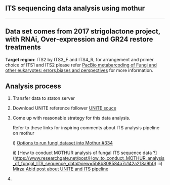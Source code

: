 ##                               ITS sequencing data analysis using mothur

---
Data set comes from 2017 strigolactone project, with RNAi, Over-expression and GR24 restore treatments
---

**Target region**: ITS2 by ITS3_F and ITS4_R, for arrangement and primer choice of ITS1 and ITS2 please refer [PacBio metabarcoding of Fungi and other eukaryotes: errors,biases and perspectives](https://nph.onlinelibrary.wiley.com/doi/epdf/10.1111/nph.14776) for more information.

## Analysis process

1) Transfer data to staton server
2) Download UNITE reference follower [UNITE souce](https://unite.ut.ee/repository.php)
3) Come up with reasonable strategy for this data analysis.

    Refer to these links for inspiring comments about ITS analysis pipeline on mothur
    
    i) [Options to run fungi dataset into Mothur #334](https://github.com/mothur/mothur/issues/334)
    
    ii) [How to conduct MOTHUR analysis of fungal ITS sequence data ?]
    (https://www.researchgate.net/post/How_to_conduct_MOTHUR_analysis_of_fungal_ITS_sequence_data#view=5b8b808584a7c142a218a9b0)
    iii) [Mirza Abid post about UNITE and ITS pipeline](https://www.researchgate.net/post/Mothur-formatted_UNITE_database)
    
4) 
